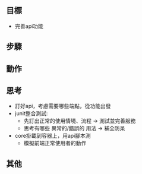 ## 目標
- 完善api功能

## 步驟

## 動作

## 思考
- 訂好api，考慮需要哪些端點，從功能出發
- junit整合測試:
  - 先訂出正常的使用情境、流程 -> 測試並完善服務
  - 思考有哪些 異常的/錯誤的 用法 -> 補全防呆
- core掛載到容器上，用api腳本測
  - 模擬前端正常使用者的動作

## 其他